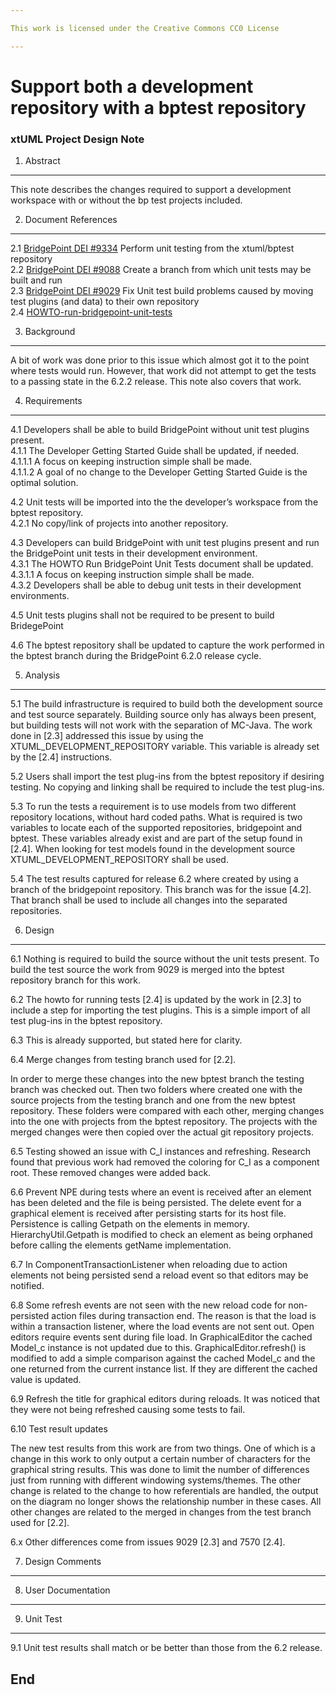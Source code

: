 ```yaml
---

This work is licensed under the Creative Commons CC0 License

---
```


# Support both a development repository with a bptest repository 
### xtUML Project Design Note

1. Abstract
-----------
This note describes the changes required to support a development workspace with or without the bp test projects included.   

2. Document References
----------------------
<a id="2.1"></a>2.1 [BridgePoint DEI #9334](https://support.onefact.net/issues/9334) Perform unit testing from the xtuml/bptest repository  
<a id="2.2"></a>2.2 [BridgePoint DEI #9088](https://support.onefact.net/issues/9088) Create a branch from which unit tests may be built and run  
<a id="2.3"></a>2.3 [BridgePoint DEI #9029](https://support.onefact.net/issues/9029) Fix Unit test build problems caused by moving test plugins (and data) to their own repository  
<a id="2.4"></a>2.4 [HOWTO-run-bridgepoint-unit-tests](https://github.com/travislondon/bridgepoint/blob/master/doc-bridgepoint/process/HOWTO-run-bridgepoint-unit-tests.md)  

3. Background
-------------
A bit of work was done prior to this issue which almost got it to the point where tests would run.  However, that work did not attempt to get the tests to a passing state in the 6.2.2 release.  This note also covers that work.

4. Requirements
---------------
4.1 Developers shall be able to build BridgePoint without unit test plugins present.  
4.1.1 The Developer Getting Started Guide shall be updated, if needed.   
4.1.1.1 A focus on keeping instruction simple shall be made.   
4.1.1.2 A goal of no change to the Developer Getting Started Guide is the optimal solution.  

4.2 Unit tests will be imported into the the developer’s workspace from the bptest repository.  
4.2.1 No copy/link of projects into another repository.  

4.3 Developers can build BridgePoint with unit test plugins present and run the BridgePoint unit tests in their development environment.  
4.3.1 The HOWTO Run BridgePoint Unit Tests document shall be updated.  
4.3.1.1 A focus on keeping instruction simple shall be made.  
4.3.2 Developers shall be able to debug unit tests in their development environments.  

4.5 Unit tests plugins shall not be required to be present to build BridegePoint  

4.6 The bptest repository shall be updated to capture the work performed in the bptest branch during the BridgePoint 6.2.0 release cycle.  

5. Analysis
-----------
5.1 The build infrastructure is required to build both the development source and test source separately.  Building source only has always been present, but building tests will not work with the separation of MC-Java.  The work done in [2.3] addressed this issue by using the XTUML_DEVELOPMENT_REPOSITORY variable.  This variable is already set by the [2.4] instructions.  

5.2 Users shall import the test plug-ins from the bptest repository if desiring testing.  No copying and linking shall be required to include the test plug-ins.  

5.3 To run the tests a requirement is to use models from two different repository locations, without hard coded paths.  What is required is two variables to locate each of the supported repositories, bridgepoint and bptest.  These variables already exist and are part of the setup found in [2.4].  When looking for test models found in the development source XTUML_DEVELOPMENT_REPOSITORY shall be used.  

5.4 The test results captured for release 6.2 where created by using a branch of the bridgepoint repository.  This branch was for the issue [4.2].  That branch shall be used to include all changes into the separated repositories.  

6. Design
---------
6.1 Nothing is required to build the source without the unit tests present.  To build the test source the work from 9029 is merged into the bptest repository branch for this work.  

6.2 The howto for running tests [2.4] is updated by the work in [2.3] to include a step for importing the test plugins.  This is a simple import of all test plug-ins in the bptest repository.  

6.3 This is already supported, but stated here for clarity.  

6.4 Merge changes from testing branch used for [2.2]. 

In order to merge these changes into the new bptest branch the testing branch was checked out.  Then two folders where created one with the source projects from the testing branch and one from the new bptest repository.  These folders were compared with each other, merging changes into the one with projects from the bptest repository.  The projects with the merged changes were then copied over the actual git repository projects.  

6.5 Testing showed an issue with C_I instances and refreshing.  Research found that previous work had removed the coloring for C_I as a component root.  These removed changes were added back.  

6.6 Prevent NPE during tests where an event is received after an element has been deleted and the file is being persisted.  The delete event for a graphical element is received after persisting starts for its host file.  Persistence is calling Getpath on the elements in memory.  HierarchyUtil.Getpath is modified to check an element as being orphaned before calling the elements getName implementation.  

6.7 In ComponentTransactionListener when reloading due to action elements not being persisted send a reload event so that editors may be notified.  

6.8 Some refresh events are not seen with the new reload code for non-persisted action files during transaction end.  The reason is that the load is within a transaction listener, where the load events are not sent out.  Open editors require events sent during file load.  In GraphicalEditor the cached Model_c instance is not updated due to this.  GraphicalEditor.refresh() is modified to add a simple comparison against the cached Model_c and the one returned from the current instance list.  If they are different the cached value is updated.  

6.9 Refresh the title for graphical editors during reloads.  It was noticed that they were not being refreshed causing some tests to fail.  

6.10 Test result updates

The new test results from this work are from two things.  One of which is a change in this work to only output a certain number of characters for the graphical string results.  This was done to limit the number of differences just from running with different windowing systems/themes.  The other change is related to the change to how referentials are handled, the output on the diagram no longer shows the relationship number in these cases.  All other changes are related to the merged in changes from the test branch used for [2.2].  

6.x Other differences come from issues 9029 [2.3] and 7570 [2.4].  

7. Design Comments
------------------

8. User Documentation
---------------------

9. Unit Test
------------
9.1 Unit test results shall match or be better than those from the 6.2 release.  

End
---

